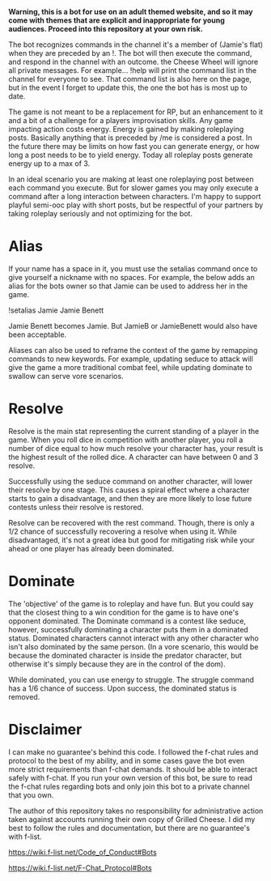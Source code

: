 **Warning, this is a bot for use on an adult themed website, and so it may come with themes that are explicit and inappropriate for young audiences. Proceed into this repository at your own risk.**

The bot recognizes commands in the channel it's a member of (Jamie's flat) when they are preceded by an !. The bot will then execute the command, and respond in the channel with an outcome. the Cheese Wheel will ignore all private messages. For example... !help will print the command list in the channel for everyone to see. That command list is also here on the page, but in the event I forget to update this, the one the bot has is most up to date.

The game is not meant to be a replacement for RP, but an enhancement to it and a bit of a challenge for a players improvisation skills. Any game impacting action costs energy. Energy is gained by making roleplaying posts. Basically anything that is preceded by /me is considered a post. In the future there may be limits on how fast you can generate energy, or how long a post needs to be to yield energy. Today all roleplay posts generate energy up to a max of 3.

In an ideal scenario you are making at least one roleplaying post between each command you execute. But for slower games you may only execute a command after a long interaction between characters. I'm happy to support playful semi-ooc play with short posts, but be respectful of your partners by taking roleplay seriously and not optimizing for the bot.

# Alias

If your name has a space in it, you must use the setalias command once to give yourself a nickname with no spaces. For example, the below adds an alias for the bots owner so that Jamie can be used to address her in the game.

!setalias Jamie Jamie Benett

Jamie Benett becomes Jamie. But JamieB or JamieBenett would also have been acceptable.

Aliases can also be used to reframe the context of the game by remapping commands to new keywords. For example, updating seduce to attack will give the game a more traditional combat feel, while updating dominate to swallow can serve vore scenarios.

# Resolve

Resolve is the main stat representing the current standing of a player in the game. When you roll dice in competition with another player, you roll a number of dice equal to how much resolve your character has, your result is the highest result of the rolled dice. A character can have between 0 and 3 resolve.

Successfully using the seduce command on another character, will lower their resolve by one stage. This causes a spiral effect where a character starts to gain a disadvantage, and then they are more likely to lose future contests unless their resolve is restored.

Resolve can be recovered with the rest command. Though, there is only a 1/2 chance of successfully recovering a resolve when using it. While disadvantaged, it's not a great idea but good for mitigating risk while your ahead or one player has already been dominated.

# Dominate

The 'objective' of the game is to roleplay and have fun. But you could say that the closest thing to a win condition for the game is to have one's opponent dominated. The Dominate command is a contest like seduce, however, successfully dominating a character puts them in a dominated status. Dominated characters cannot interact with any other character who isn't also dominated by the same person. (In a vore scenario, this would be because the dominated character is inside the predator character, but otherwise it's simply because they are in the control of the dom).

While dominated, you can use energy to struggle. The struggle command has a 1/6 chance of success. Upon success, the dominated status is removed.

# Disclaimer

I can make no guarantee's behind this code. I followed the f-chat rules and protocol to the best of my ability, and in some cases gave the bot even more strict requirements than f-chat demands. It should be able to interact safely with f-chat. If you run your own version of this bot, be sure to read the f-chat rules regarding bots and only join this bot to a private channel that you own.

The author of this repository takes no responsibility for administrative action taken against accounts running their own copy of Grilled Cheese. I did my best to follow the rules and documentation, but there are no guarantee's with f-list.

https://wiki.f-list.net/Code_of_Conduct#Bots

https://wiki.f-list.net/F-Chat_Protocol#Bots
